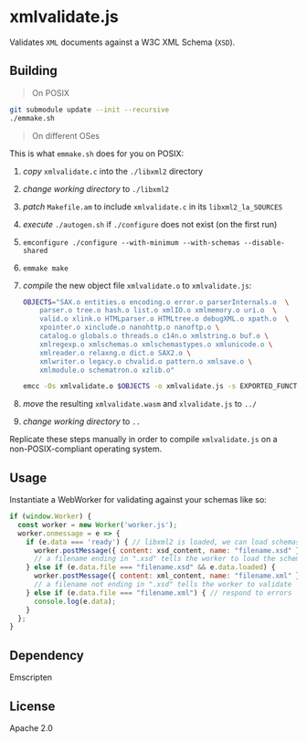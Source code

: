 # xmlvalidate.js

Validates `XML` documents against a W3C XML Schema (`XSD`).

## Building

> On POSIX

```sh
git submodule update --init --recursive
./emmake.sh
```

> On different OSes

This is what `emmake.sh` does for you on POSIX:

1. *copy* `xmlvalidate.c` into the `./libxml2` directory
2. *change working directory* to `./libxml2`
3. *patch* `Makefile.am` to include `xmlvalidate.c` in its `libxml2_la_SOURCES`
4. *execute* `./autogen.sh` if `./configure` does not exist (on the first run)
5. `emconfigure ./configure --with-minimum --with-schemas --disable-shared`
6. `emmake make`
7. *compile* the new object file `xmlvalidate.o` to `xmlvalidate.js`:
   
   ```sh
   OBJECTS="SAX.o entities.o encoding.o error.o parserInternals.o  \
       parser.o tree.o hash.o list.o xmlIO.o xmlmemory.o uri.o  \
       valid.o xlink.o HTMLparser.o HTMLtree.o debugXML.o xpath.o  \
       xpointer.o xinclude.o nanohttp.o nanoftp.o \
       catalog.o globals.o threads.o c14n.o xmlstring.o buf.o \
       xmlregexp.o xmlschemas.o xmlschemastypes.o xmlunicode.o \
       xmlreader.o relaxng.o dict.o SAX2.o \
       xmlwriter.o legacy.o chvalid.o pattern.o xmlsave.o \
       xmlmodule.o schematron.o xzlib.o"

   emcc -Os xmlvalidate.o $OBJECTS -o xmlvalidate.js -s EXPORTED_FUNCTIONS='["_validate", "_init"]' -s EXPORTED_RUNTIME_METHODS='["cwrap"]' -s 'ENVIRONMENT=web,worker' --pre-js ../pre.js --post-js ../post.js
   ```
8. *move* the resulting `xmlvalidate.wasm` and `xlvalidate.js` to `../`
9. *change working directory* to `..`

Replicate these steps manually in order to compile `xmlvalidate.js` on a
non-POSIX-compliant operating system.


## Usage

Instantiate a WebWorker for validating against your schemas like so:

```js
if (window.Worker) {
  const worker = new Worker('worker.js');
  worker.onmessage = e => {
    if (e.data === 'ready') { // libxml2 is loaded, we can load schemas now
      worker.postMessage({ content: xsd_content, name: "filename.xsd" });
      // a filename ending in ".xsd" tells the worker to load the schema
    } else if (e.data.file === "filename.xsd" && e.data.loaded) {
      worker.postMessage({ content: xml_content, name: "filename.xml" });
      // a filename not ending in ".xsd" tells the worker to validate
    } else if (e.data.file === "filename.xml") { // respond to errors
      console.log(e.data);
    }
  };
}
```

## Dependency
Emscripten

## License
Apache 2.0
